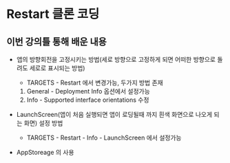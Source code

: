 # Restart 클론 코딩

## 이번 강의틀 통해 배운 내용

- 앱의 방향회전을 고정시키는 방법(세로 방향으로 고정하게 되면 어떠한 방향으로 돌려도 세로로 표시되는 방법) 
    - TARGETS - Restart 에서 변경가능, 두가지 방법 존재
    1. General - Deployment Info 옵션에서 설정가능
    2. Info - Supported interface orientations 수정

- LaunchScreen(앱이 처음 실행되면 앱이 로딩될때 까지 흰색 화면으로 나오게 되는 화면) 설정 방법
    - TARGETS - Restart - Info - LaunchScreen 에서 설정가능

- AppStoreage 의 사용